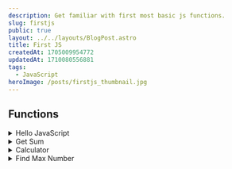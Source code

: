 ```yaml
---
description: Get familiar with first most basic js functions.
slug: firstjs
public: true
layout: ../../layouts/BlogPost.astro
title: First JS
createdAt: 1705009954772
updatedAt: 1710080556881
tags:
  - JavaScript
heroImage: /posts/firstjs_thumbnail.jpg
---
```


## Functions

<details>
  <summary>Hello JavaScript</summary>

```js
function printHelloWorld() {
  return 'Hello World!';
}
```
</details>


<details>
  <summary>Get Sum</summary>

```js
function getSum(a, b) {
  return a + b;
}
```
</details>


<details>
  <summary>Calculator</summary>

#### Uisng a switch:
  
```js
function calculator(num1, num2, operator) {
  let result;

  switch (operator) {
    case '+':
      result = num1 + num2;
      break;
    case '-':
      result = num1 - num2;
      break;
    case '*':
      result = num1 * num2;
      break;
    case '/':
      result = num1 / num2;
      break;
    default:
      throw new Error('Invalid operator');
  }

  return result;
}
```

```js
calculator(1, 2, '+') // 3
calculator(10, 5, '-') // 5
calculator(2, 2, '*') // 4
calculator(10, 5, '/') // 2
```

#### Using an if statement:

```js
function calculator(num1, num2, operator) {
  let result;

  if (operator === '+') {
    result = num1 + num2;
  } else if (operator === '-') {
    result = num1 - num2;
  } else if (operator === '*') {
    result = num1 * num2;
  } else if (operator === '/') {
    result = num1 / num2;
  } else {
    throw new Error('Invalid operator');
  }

  return result;
}
```
</details>


<details>

  <summary>Find Max Number</summary>
  
  ## Find Max Number

Write a function called `findMaxNumber` that takes in an array of numbers and returns the largest number in the array.


```js
function findMaxNumber(arr) {
  return Math.max(...arr);
}
```

---
###### Solution 2
  
```js
function findMaxNumber(arr) {
  let max = arr[0];

  for (let i = 1; i < arr.length; i++) {
    if (arr[i] > max) {
      max = arr[i];
    }
  }

  return max;
}
```


```js
findMaxNumber([1, 2, 3, 4, 5, 6, 7, 8, 9, 10]); // 10
findMaxNumber([10, 9, 8, 7, 6, 5, 4, 3, 2, 1]); // 10
findMaxNumber([1, 2, 3, 4, 5, 10, 9, 8, 7, 6]); // 10
```
 
---
###### Solution 3
  
```js
  function findMaxNumber(arr) {
    if (arr.length === 0) {
        return undefined; // return undefined for an empty array
    }

    let max = arr[0]; // Assume the first element is the maximum

    for (let i = 1; i < arr.length; i++) {
        if (arr[i] > max) {
            max = arr[i]; // Update max if current element is greater
        }
    }

    return max; // Return the maximum number
}

// Example usage:
const numbers = [10, 5, 20, 8, 15];
console.log(findMaxNumber(numbers)); // Output: 20
```
  
</details>